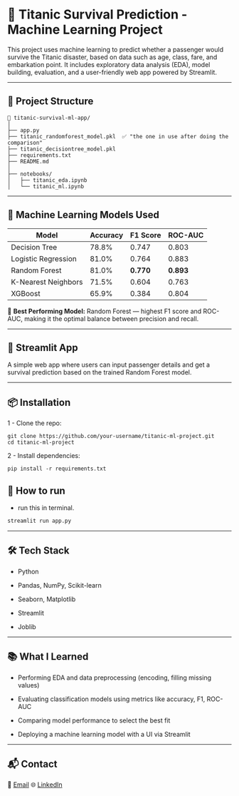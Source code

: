 # 🚢 Titanic Survival Prediction - Machine Learning Project

This project uses machine learning to predict whether a passenger would survive the Titanic disaster, based on data such as age, class, fare, and embarkation point. It includes exploratory data analysis (EDA), model building, evaluation, and a user-friendly web app powered by Streamlit.

---

## 📂 Project Structure

```
📁 titanic-survival-ml-app/
│
├── app.py
├── titanic_randomforest_model.pkl  ✅ "the one in use after doing the comparison"
├── titanic_decisiontree_model.pkl
├── requirements.txt
├── README.md
│
├── notebooks/
│   ├── titanic_eda.ipynb
│   └── titanic_ml.ipynb
```

---

## 🧠 Machine Learning Models Used

| Model                | Accuracy | F1 Score | ROC-AUC |
|---------------------|----------|----------|---------|
| Decision Tree        | 78.8%    | 0.747    | 0.803   |
| Logistic Regression  | 81.0%    | 0.764    | 0.883   |
| Random Forest        | 81.0%    | **0.770** | **0.893** |
| K-Nearest Neighbors  | 71.5%    | 0.604    | 0.763   |
| XGBoost              | 65.9%    | 0.384    | 0.804   |

📌 **Best Performing Model:** Random Forest — highest F1 score and ROC-AUC, making it the optimal balance between precision and recall.

---

## 🚀 Streamlit App

A simple web app where users can input passenger details and get a survival prediction based on the trained Random Forest model.

---

## 📦 Installation
1 - Clone the repo:
```
git clone https://github.com/your-username/titanic-ml-project.git
cd titanic-ml-project
```
2 - Install dependencies:
```
pip install -r requirements.txt
```

## 🚀 How to run
- run this in terminal.
```bash
streamlit run app.py
```

---

## 🛠️ Tech Stack
- Python

- Pandas, NumPy, Scikit-learn

- Seaborn, Matplotlib

- Streamlit

- Joblib

---

## 📚 What I Learned
- Performing EDA and data preprocessing (encoding, filling missing values)

- Evaluating classification models using metrics like accuracy, F1, ROC-AUC

- Comparing model performance to select the best fit

- Deploying a machine learning model with a UI via Streamlit

---

## 📬 Contact
📧 [Email](mailto:karimhassanbinich@gmail.com)
🌐 [LinkedIn](https://www.linkedin.com/in/karim-hassan-30b389315/)
